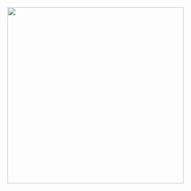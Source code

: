 <img src="https://github.com/maresThere/memoryGame/blob/master/src/images/Kapture%202017-05-10%20at%2017.48.38.gif" height="400" width="400" align="center"/>
